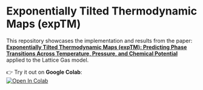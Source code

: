 # Exponentially Tilted Thermodynamic Maps (expTM)

This repository showcases the implementation and results from the paper:  
**[Exponentially Tilted Thermodynamic Maps (expTM): Predicting Phase Transitions Across Temperature, Pressure, and Chemical Potential](https://arxiv.org/abs/2503.15080)**  
applied to the Lattice Gas model.

👉 Try it out on **Google Colab**:  
[![Open In Colab](https://colab.research.google.com/assets/colab-badge.svg)](https://colab.research.google.com/drive/1Q5-LyumxZfZc6aHt71ZKOsGWfjrGEEzV?usp=sharing)

